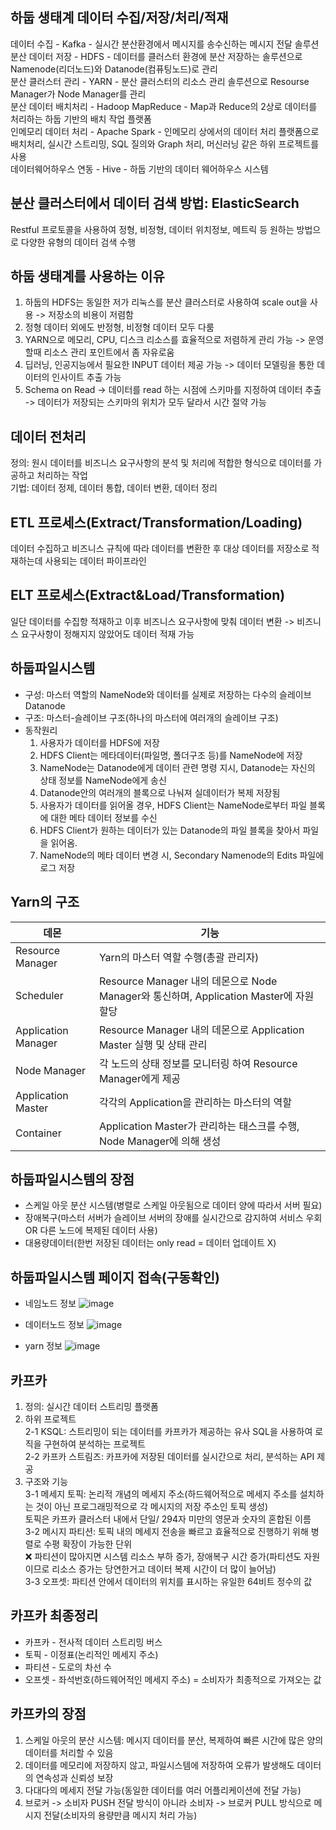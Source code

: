 ## 하둡 생태계 데이터 수집/저장/처리/적재
데이터 수집 - Kafka - 실시간 분산환경에서 메시지를 송수신하는 메시지 전달 솔루션<br>
분산 데이터 저장 - HDFS - 데이터를 클러스터 환경에 분산 저장하는 솔루션으로 Namenode(리더노드)와 Datanode(컴퓨팅노드)로 관리<br>
분산 클러스터 관리 - YARN - 분산 클러스터의 리소스 관리 솔루션으로 Resourse Manager가 Node Manager를 관리<br>
분산 데이터 배치처리 - Hadoop MapReduce - Map과 Reduce의 2상로 데이터를 처리하는 하둡 기반의 배치 작업 플랫폼<br>
인메모리 데이터 처리 - Apache Spark - 인메모리 상에서의 데이터 처리 플랫폼으로 배치처리, 실시간 스트리밍, SQL 질의와 Graph 처리, 머신러닝 같은 하위 프로젝트를 사용<br>
데이터웨어하우스 연동 - Hive - 하둡 기반의 데이터 웨어하우스 시스템<br>

## 분산 클러스터에서 데이터 검색 방법: ElasticSearch
Restful 프로토콜을 사용하여 정형, 비정형, 데이터 위치정보, 메트릭 등 원하는 방법으로 다양한 유형의 데이터 검색 수행

## 하둡 생태계를 사용하는 이유
1. 하둡의 HDFS는 동일한 저가 리눅스를 분산 클러스터로 사용하여 scale out을 사용 -> 저장소의 비용이 저렴함
2. 정형 데이터 외에도 반정형, 비정형 데이터 모두 다룸
3. YARN으로 메모리, CPU, 디스크 리소스를 효율적으로 저렴하게 관리 가능 -> 운영할때 리소스 관리 포인트에서 좀 자유로움
4. 딥러닝, 인공지능에서 필요한 INPUT 데이터 제공 가능 -> 데이터 모델링을 통한 데이터의 인사이트 추출 가능
5. Schema on Read -> 데이터를 read 하는 시점에 스키마를 지정하여 데이터 추출 -> 데이터가 저장되는 스키마의 위치가 모두 달라서 시간 절약 가능

## 데이터 전처리
정의: 원시 데이터를 비즈니스 요구사항의 분석 및 처리에 적합한 형식으로 데이터를 가공하고 처리하는 작업<br>
기법: 데이터 정제, 데이터 통합, 데이터 변환, 데이터 정리

## ETL 프로세스(Extract/Transformation/Loading)
데이터 수집하고 비즈니스 규칙에 따라 데이터를 변환한 후 대상 데이터를 저장소로 적재하는데 사용되는 데이터 파이프라인

## ELT 프로세스(Extract&Load/Transformation)
일단 데이터를 수집항 적재하고 이후 비즈니스 요구사항에 맞춰 데이터 변환 -> 비즈니스 요구사항이 정해지지 않았어도 데이터 적재 가능

## 하둡파일시스템
- 구성: 마스터 역할의 NameNode와 데이터를 실제로 저장하는 다수의 슬레이브 Datanode
- 구조: 마스터-슬레이브 구조(하나의 마스터에 여러개의 슬레이브 구조)
- 동작원리
  1. 사용자가 데이터를 HDFS에 저장
  2. HDFS Client는 메타데이터(파일명, 폴더구조 등)를 NameNode에 저장
  3. NameNode는 Datanode에게 데이터 관련 명령 지시,  Datanode는 자신의 상태 정보를 NameNode에게 송신
  4. Datanode안의 여러개의 블록으로 나눠져 실데이터가 복제 저장됨
  5. 사용자가 데이터를 읽어올 경우, HDFS Client는 NameNode로부터 파일 블록에 대한 메타 데이터 정보를 수신
  6. HDFS Client가 원하는 데이터가 있는 Datanode의 파일 블록을 찾아서 파일을 읽어옴.
  7. NameNode의 메타 데이터 변경 시, Secondary Namenode의 Edits 파일에 로그 저장
 
## Yarn의 구조
|데몬|기능|
|------|---|
|Resource Manager|Yarn의 마스터 역할 수행(총괄 관리자)|
|Scheduler|Resource Manager 내의 데몬으로 Node Manager와 통신하며, Application Master에 자원 할당|
|Application Manager|Resource Manager 내의 데몬으로 Application Master 실행 및 상태 관리|
|Node Manager|각 노드의 상태 정보를 모니터링 하여 Resource Manager에게 제공|
|Application Master|각각의 Application을 관리하는 마스터의 역할|
|Container|Application Master가 관리하는 태스크를 수행, Node Manager에 의해 생성|

## 하둡파일시스템의 장점
- 스케일 아웃 분산 시스템(병렬로 스케일 아웃됨으로 데이터 양에 따라서 서버 필요)
- 장애복구(마스터 서버가 슬레이브 서버의 장애를 실시간으로 감지하여 서비스 우회 OR 다른 노드에 복제된 데이터 사용)
- 대용량데이터(한번 저장된 데이터는 only read = 데이터 업데이트 X)

## 하둡파일시스템 페이지 접속(구동확인)
- 네임노드 정보
![image](https://github.com/seeheee/data_pipeline/assets/53335160/6e62f13c-7703-449d-ba88-ae82c55e8d47)

- 데이터노드 정보
![image](https://github.com/seeheee/data_pipeline/assets/53335160/b8931cee-34af-453c-93e7-cdd4f34a2206)

- yarn 정보
![image](https://github.com/seeheee/data_pipeline/assets/53335160/ca0a651c-1a25-40d7-8ca1-60ad761cc262)

## 카프카 
1. 정의: 실시간 데이터 스트리밍 플랫폼<br>
2. 하위 프로젝트<br>
2-1 KSQL: 스트리밍이 되는 데이터를 카프카가 제공하는 유사 SQL을 사용하여 로직을 구현하여 분석하는 프로젝트<br>
2-2 카프카 스트림즈: 카프카에 저장된 데이터를 실시간으로 처리, 분석하는 API 제공<br>
3. 구조와 기능<br>
3-1 메세지 토픽: 논리적 개념의 메세지 주소(하드웨어적으로 메세지 주소를 설치하는 것이 아닌 프로그래밍적으로 각 메시지의 저장 주소인 토픽 생성)<br>
    토픽은 카프카 클러스터 내에서 단일/ 294자 미만의 영문과 숫자의 혼합된 이름<br>
3-2 메시지 파티션: 토픽 내의 메세지 전송을 빠르고 효율적으로 진행하기 위해 병렬로 수평 확장이 가능한 단위<br>
   ❌ 파티션이 많아지면 시스템 리소스 부하 증가, 장애복구 시간 증가(파티션도 자원이므로 리소스 증가는 당연한거고 데이터 복제 시간이 더 많이 늘어남)<br>
3-3 오프셋: 파티션 안에서 데이터의 위치를 표시하는 유일한 64비트 정수의 값<br>

## 카프카 최종정리
- 카프카 - 전사적 데이터 스트리밍 버스
- 토픽 - 이정표(논리적인 메세지 주소)
- 파티션 - 도로의 차선 수
- 오프셋 - 좌석번호(하드웨어적인 메세지 주소) = 소비자가 최종적으로 가져오는 값

## 카프카의 장점
1. 스케일 아웃의 분산 시스템: 메시지 데이터를 분산, 복제하여 빠른 시간에 많은 양의 데이터를 처리할 수 있음
2. 데이터를 메모리에 저장하지 않고, 파일시스템에 저장하여 오류가 발생해도 데이터의 연속성과 신뢰성 보장
3. 다대다의 메세지 전달 가능(동일한 데이터를 여러 어플리케이션에 전달 가능)
4. 브로커 -> 소비자 PUSH 전달 방식이 아니라 소비자 -> 브로커 PULL 방식으로 메시지 전달(소비자의 용량만큼 메시지 처리 가능)


